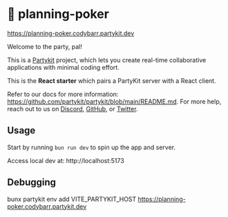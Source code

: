 # 🎈 planning-poker

https://planning-poker.codybarr.partykit.dev

Welcome to the party, pal!

This is a [Partykit](https://partykit.io) project, which lets you create real-time collaborative applications with minimal coding effort.

This is the **React starter** which pairs a PartyKit server with a React client.

Refer to our docs for more information: https://github.com/partykit/partykit/blob/main/README.md. For more help, reach out to us on [Discord](https://discord.gg/g5uqHQJc3z), [GitHub](https://github.com/partykit/partykit), or [Twitter](https://twitter.com/partykit_io).

## Usage

Start by running `bun run dev` to spin up the app and server.

Access local dev at: http://localhost:5173

## Debugging

bunx partykit env add VITE_PARTYKIT_HOST
https://planning-poker.codybarr.partykit.dev
